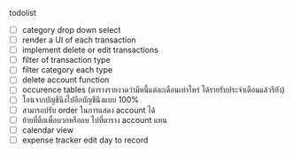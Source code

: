 todolist
- [ ] category drop down select
- [ ] render a UI of each transaction
- [ ] implement delete or edit transactions
- [ ] filter of transaction type
- [ ] filter category each type
- [ ] delete account function
- [ ] occurence tables (ตารางรายงวดว่ามีหนี้แต่ละเดือนเท่าไหร่ ได้รายรับประจำเดือนแล้วรึยัง)
- [ ] โอนจากบัญชีนึงไปอีกบัญชีนึงแบบ 100%
- [ ] สามารถปรับ order ในการแสดง account ได้
- [ ] ย้ายที่ติ้กเพื่อบวกหรือลบ ไปที่ตาราง account แทน
- [ ] calendar view
- [ ] expense tracker edit day to record
